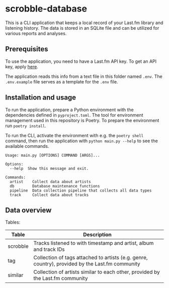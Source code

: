 # scrobble-database

This is a CLI application that keeps a local record of your Last.fm library and listening history. The data is stored in an SQLite file and can be utilized for various reports and analyses.

## Prerequisites

To use the application, you need to have a Last.fm API key. To get an API key, apply [here](https://www.last.fm/api/account/create).

The application reads this info from a text file in this folder named `.env`. The `.env.example` file serves as a template for the `.env` file.

## Installation and usage

To run the application, prepare a Python environment with the dependencies defined in `pyproject.toml`. The tool for environment management used in this repository is Poetry. To prepare the environment run `poetry install`.

To run the CLI, activate the environment with e.g. the `poetry shell` command, then run the application with `python main.py --help` to see the available commands.

```
Usage: main.py [OPTIONS] COMMAND [ARGS]...

Options:
  --help  Show this message and exit.

Commands:
  artist    Collect data about artists
  db        Database maintenance functions
  pipeline  Data collection pipeline that collects all data types
  track     Collect data about tracks
```

## Data overview

Tables:

| Table    | Description                                                                                     |
| -------- | ----------------------------------------------------------------------------------------------- |
| scrobble | Tracks listened to with timestamp and artist, album and track IDs                               |
| tag      | Collection of tags attached to artists (e.g. genre, country), provided by the Last.fm community |
| similar  | Collection of artists similar to each other, provided by the Last.fm community                  |

